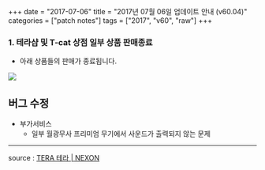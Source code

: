 +++
date = "2017-07-06"
title = "2017년 07월 06일 업데이트 안내 (v60.04)"
categories = ["patch notes"]
tags = ["2017", "v60", "raw"]
+++

### 1. 테라샵 및 T-cat 상점 일부 상품 판매종료
- 아래 상품들의 판매가 종료됩니다.

![](/images/patch/v60-04_1.png)

## 버그 수정

- 부가서비스
  - 일부 월광무사 프리미엄 무기에서 사운드가 출력되지 않는 문제

----

source : [TERA 테라 | NEXON](http://tera.nexon.com/news/update/view.aspx?n4articlesn=285)
